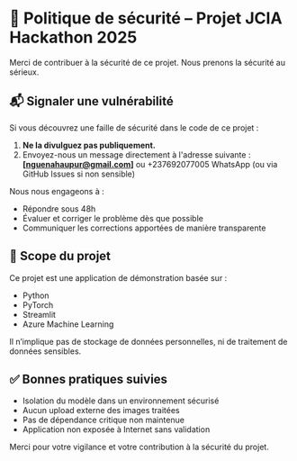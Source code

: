 # 🔐 Politique de sécurité – Projet JCIA Hackathon 2025

Merci de contribuer à la sécurité de ce projet. Nous prenons la sécurité au sérieux.

## 📬 Signaler une vulnérabilité

Si vous découvrez une faille de sécurité dans le code de ce projet :

1. **Ne la divulguez pas publiquement.**
2. Envoyez-nous un message directement à l'adresse suivante :  
   **[nguenahaupur@gmail.com]** ou +237692077005 WhatsApp (ou via GitHub Issues si non sensible)

Nous nous engageons à :
- Répondre sous 48h
- Évaluer et corriger le problème dès que possible
- Communiquer les corrections apportées de manière transparente

## 🔧 Scope du projet

Ce projet est une application de démonstration basée sur :
- Python
- PyTorch
- Streamlit
- Azure Machine Learning

Il n’implique pas de stockage de données personnelles, ni de traitement de données sensibles.

## ✅ Bonnes pratiques suivies

- Isolation du modèle dans un environnement sécurisé
- Aucun upload externe des images traitées
- Pas de dépendance critique non maintenue
- Application non exposée à Internet sans validation

Merci pour votre vigilance et votre contribution à la sécurité du projet.
